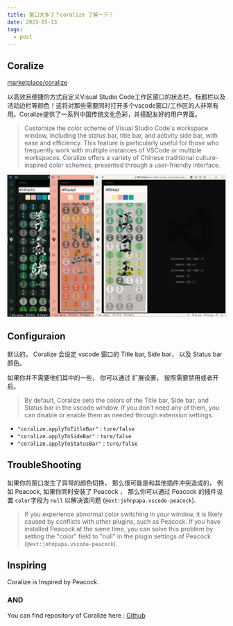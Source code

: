 ```yaml
---
title: 窗口太多了？coralize 了解一下？
date: 2023-05-13
tags:
  - post
---
```




## Coralize 


[marketplace/coralize](https://marketplace.visualstudio.com/items?itemName=sunzhongyi.coralize)


以高效且便捷的方式自定义Visual Studio Code工作区窗口的状态栏、标题栏以及活动边栏等颜色！这将对那些需要同时打开多个vscode窗口/工作区的人非常有用。Coralize提供了一系列中国传统文化色彩，并搭配友好的用户界面。

> Customize the color scheme of Visual Studio Code's workspace window, including the status bar, title bar, and activity side bar, with ease and efficiency. This feature is particularly useful for those who frequently work with multiple instances of VSCode or multiple workspaces. Coralize offers a variety of Chinese traditional culture-inspired color schemes, presented through a user-friendly interface.

![](./assets/doc.png)




## Configuraion

默认的， Coralize 会设定 vscode 窗口的 Title bar, Side bar， 以及 Status bar 颜色。 

如果你并不需要他们其中的一些， 你可以通过 扩展设置， 按照需要禁用或者开启。

> By default, Coralize sets the colors of the Title bar, Side bar, and Status bar in the vscode window. If you don't need any of them, you can disable or enable them as needed through extension settings.

- `"coralize.applyToTitleBar"` : `ture/false`
- `"coralize.applyToSideBar"` : `ture/false`
- `"coralize.applyToStatusBar"` : `ture/false`


## TroubleShooting

如果你的窗口发生了异常的颜色切换， 那么很可能是和其他插件冲突造成的， 例如 Peacock, 如果你同时安装了 Peacock ， 那么你可以通过 Peacock 的插件设置 `color`字段为 `null` 以解决该问题 (`@ext:johnpapa.vscode-peacock`). 

> If you experience abnormal color switching in your window, it is likely caused by conflicts with other plugins, such as Peacock. If you have installed Peacock at the same time, you can solve this problem by setting the "color" field to "null" in the plugin settings of Peacock (`@ext:johnpapa.vscode-peacock`).



## Inspiring

Coralize is Inspired by Peacock.





### AND

You can find repository of Coralize here : [Github](https://github.com/jaycethanks/coralize)
